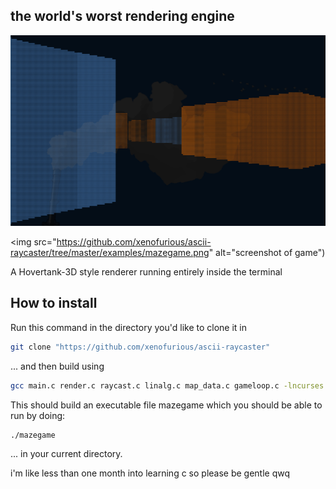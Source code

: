 ## the world's worst rendering engine

![screenshot of game](examples/mazegame.png)

<img src="https://github.com/xenofurious/ascii-raycaster/tree/master/examples/mazegame.png" alt="screenshot of game")

A Hovertank-3D style renderer running entirely inside the terminal

## How to install

Run this command in the directory you'd like to clone it in
```bash
git clone "https://github.com/xenofurious/ascii-raycaster"
```
... and then build using
```bash
gcc main.c render.c raycast.c linalg.c map_data.c gameloop.c -lncurses -lm -o mazegame
```

This should build an executable file mazegame which you should be able to run by doing:
```bash
./mazegame
```
... in your current directory.



i'm like less than one month into learning c so please be gentle qwq
